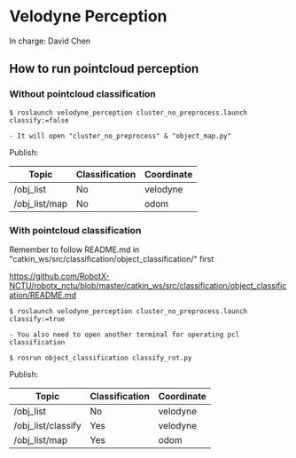 # Velodyne Perception

In charge: David Chen

## How to run pointcloud perception

### Without pointcloud classification
```
$ roslaunch velodyne_perception cluster_no_preprocess.launch classify:=false

- It will open "cluster_no_preprocess" & "object_map.py"
```
Publish:

|Topic | Classification | Coordinate |
|-------			|--------	|--------	|
|/obj_list			|No			|velodyne	|
|/obj_list/map		|No			|odom		|

### With pointcloud classification
Remember to follow README.md in "catkin_ws/src/classification/object_classification/" first

https://github.com/RobotX-NCTU/robotx_nctu/blob/master/catkin_ws/src/classification/object_classification/README.md
```
$ roslaunch velodyne_perception cluster_no_preprocess.launch classify:=true

- You also need to open another terminal for operating pcl classification

$ rosrun object_classification classify_rot.py
```
Publish:

|Topic | Classification | Coordinate |
|-------			|--------	|--------	|
|/obj_list			|No			|velodyne	|
|/obj_list/classify	|Yes		|velodyne	|
|/obj_list/map		|Yes		|odom		|